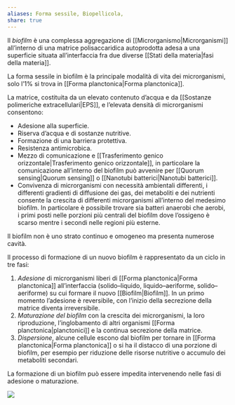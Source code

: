 ```yaml
---
aliases: Forma sessile, Biopellicola,
share: true
---
```

Il *biofilm* è una complessa aggregazione di [[Microrganismo|Microrganismi]] all’interno di una matrice polisaccaridica autoprodotta adesa a una superficie situata all’interfaccia fra due diverse [[Stati della materia|fasi della materia]].

La forma sessile in biofilm è la principale modalità di vita dei microrganismi, solo l’1% si trova in [[Forma planctonica|Forma planctonica]].

La matrice, costituita da un elevato contenuto d’acqua e da [[Sostanze polimeriche extracellulari|EPS]], e l’elevata densità di microrganismi consentono:
- Adesione alla superficie.
- Riserva d’acqua e di sostanze nutritive.
- Formazione di una barriera protettiva.
- Resistenza antimicrobica.
- Mezzo di comunicazione e [[Trasferimento genico orizzontale|Trasferimento genico orizzontale]], in particolare la comunicazione all’interno del biofilm può avvenire per [[Quorum sensing|Quorum sensing]] o [[Nanotubi batterici|Nanotubi batterici]].
- Convivenza di microrganismi con necessità ambientali differenti, i differenti gradienti di diffusione dei gas, dei metaboliti e dei nutrienti consente la crescita di differenti microrganismi all’interno del medesimo biofilm. In particolare è possibile trovare sia batteri anaerobi che aerobi, i primi posti nelle porzioni più centrali del biofilm dove l’ossigeno è scarso mentre i secondi nelle regioni più esterne.

Il biofilm non è uno strato continuo e omogeneo ma presenta numerose cavità.

Il processo di formazione di un nuovo biofilm è rappresentato da un ciclo in tre fasi:
1. *Adesione* di microrganismi liberi di [[Forma planctonica|Forma planctonica]] all’interfaccia (solido–liquido, liquido–aeriforme, solido–aeriforme) su cui formare il nuovo [[Biofilm|Biofilm]]. In un primo momento l’adesione è reversibile, con l’inizio della secrezione della matrice diventa irreversibile.
2. *Maturazione del biofilm* con la crescita dei microrganismi, la loro riproduzione, l’inglobamento di altri organismi [[Forma planctonica|planctonici]] e la continua secrezione della matrice.
3. *Dispersione*, alcune cellule escono dal biofilm per tornare in [[Forma planctonica|Forma planctonica]] o si ha il distacco di una porzione di biofilm, per esempio per riduzione delle risorse nutritive o accumulo dei metaboliti secondari.

La formazione di un biofilm può essere impedita intervenendo nelle fasi di adesione o maturazione.

![](2a3e6f4e82a735a5104bb07fe3c6b00f_MD5%201.png)